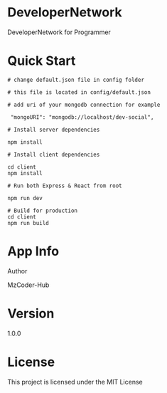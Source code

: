 # DeveloperNetwork
DeveloperNetwork for Programmer

# Quick Start
```
# change default.json file in config folder

# this file is located in config/default.json

# add uri of your mongodb connection for example

 "mongoURI": "mongodb://localhost/dev-social",
 ```
 ```
# Install server dependencies

npm install

# Install client dependencies

cd client
npm install

# Run both Express & React from root

npm run dev

# Build for production
cd client
npm run build
```

# App Info
Author

MzCoder-Hub

# Version
1.0.0

# License
This project is licensed under the MIT License
